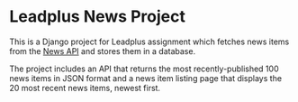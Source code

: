 # Leadplus News Project

This is a Django project for Leadplus assignment which fetches news items from the [News API](https://newsapi.org) and stores them in a database. 

The project includes an API that returns the most recently-published 100 news items in JSON format and a news item listing page that displays the 20 most recent news items, newest first.
